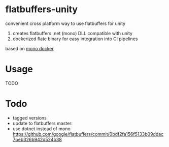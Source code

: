 # flatbuffers-unity

convenient cross platform way to use flatbuffers for unity

1. creates flatbuffers .net (mono) DLL compatible with unity 
2. dockerized flatc binary for easy integration into CI pipelines

based on [mono docker](https://github.com/mono/docker)

# Usage

TODO

# Todo

* tagged versions
* update to flatbuffers master: 
* use dotnet instead of mono https://github.com/google/flatbuffers/commit/0bdf2fa156f5133b09ddac7beb326b942d524b38